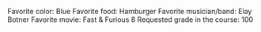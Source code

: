 Favorite color: Blue
Favorite food: Hamburger
Favorite musician/band: Elay Botner
Favorite movie: Fast & Furious 8
Requested grade in the course: 100
